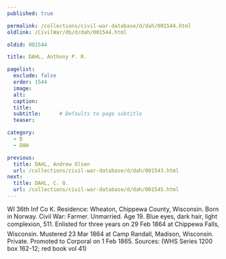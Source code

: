 ```yaml
---
published: true

permalink: /collections/civil-war-database/d/dah/001544.html
oldlink: /CivilWar/db/d/dah/001544.html

oldid: 001544

title: DAHL, Anthony P. R.

pagelist:
  exclude: false
  order: 1544
  image: 
  alt:
  caption:
  title:
  subtitle:      # Defaults to page subtitle
  teaser:

category: 
  - D 
  - DAH

previous:
  title: DAHL, Andrew Olsen
  url: /collections/civil-war-database/d/dah/001543.html  
next:
  title: DAHL, C. O.
  url: /collections/civil-war-database/d/dah/001545.html   
---
```

WI 36th Inf Co K. Residence: Wheaton, Chippewa County, Wisconsin. Born in Norway. Civil War: Farmer. Unmarried. Age 19. Blue eyes, dark hair, light complexion, 5&#146;11&#148;. Enlisted for three years on 29 Feb 1864 at Chippewa Falls, Wisconsin. Mustered 23 Mar 1864 at Camp Randall, Madison, Wisconsin. Private. Promoted to Corporal on 1 Feb 1865. Sources: (WHS Series 1200 box 162-12; red book vol 41)
